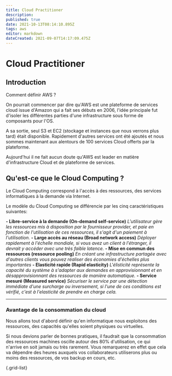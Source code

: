 ```yaml
---
title: Cloud Practitioner
description: 
published: true
date: 2021-10-13T08:14:10.895Z
tags: aws
editor: markdown
dateCreated: 2021-09-07T14:17:09.475Z
---
```


# Cloud Practitioner
## Introduction

Comment définir AWS ?

On pourrait commencer par dire qu'AWS est une plateforme de services cloud issue d'Amazon qui a fait ses débuts en 2006, l'idée principale fut d'isoler les différentes parties d'une infrastructure sous forme de composants pour l'OS.

A sa sortie, seul S3 et EC2 (stockage et instances que nous verrons plus tard) était disponible.
Rapidement d'autres services ont été ajoutés et nous sommes maintenant aux alentours de 100 services Cloud offerts par la plateforme.

Aujourd'hui il ne fait aucun doute qu'AWS est leader en matière d'infrastructure Cloud et de plateforme de services.

## Qu'est-ce que le Cloud Computing ?
Le Cloud Computing correspond à l'accès à des ressources, des services informatiques à la demande via Internet.

Le modèle du Cloud Computing se différencie par les cinq caractéristiques suivantes:

**- Libre-service à la demande (On-demand self-service)**
*L'utilisateur gère les ressources mis à disposition par le fournisseur provider, et paie en fonction de l'utilisation de ces ressources, il s'agit d'un paiement à l'utilisation.*
**- Large accès au réseau (Broad network access)**
*Déployer rapidement à l'échelle mondiale, si vous avez un client à l'étranger, il devrait y accéder avec une très faible latence.* 
**- Mise en commun des ressources (ressource pooling)**
*En créant une infrastructure partagée avec d'autres clients vous pouvez réaliser des économies d'échelles plus importantes*
**- Elasticité rapide (Rapid elasticity)**
*L'élisticité représente la capacité du système à s'adapter aux demandes en approvisionnant et en désapprovisionnant des ressources de manière automatique.*
**- Service mesuré (Measured service)**
*Sécuriser le service par une détection immédiate d'une surcharge ou inversement, si l'une de ces conditions est vérifié, c'est à l'elasticité de prendre en charge cela.*

---

### **Avantage de la consommation du cloud**

Nous allons tout d'abord définir qu'en informatique nous exploitons des ressources, des capacités qu'elles soient physiques ou virtuelles.

Si nous devions parler de bonnes pratiques, il faudrait que la consommation des ressources machines oscille autour des 80% d'utilisation, ce qui n'arrive en soit jamais ou très rarement. Vous remarquerez en effet que cela va dépendre des heures auxquels vos collaborateurs utiliserons plus ou moins des ressources, de vos backup en cours, etc.



{.grid-list}